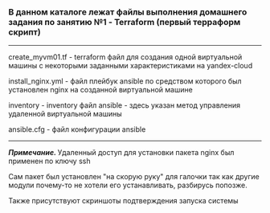 <h3>В данном каталоге лежат файлы выполнения домашнего задания по занятию №1 - Terraform (первый терраформ скрипт)</h3>
<hr>
<p>create_myvm01.tf - terraform файл для создания одной виртуальной машины с некоторыми заданными характеристиками на yandex-cloud</p>
<p>install_nginx.yml - файл плейбук ansible по средством которого был установлен nginx на созданной виртуальной машине</p>
<p>inventory - inventory файл ansible - здесь указан метод управления удаленной виртуальной машины</p>
<p>ansible.cfg - файл конфигурации ansible</p>
<hr>
<p><i><b>Примечание. </b></i>Удаленный доступ для установки пакета nginx был применен по ключу ssh</p>
<p>Сам пакет был установлен "на скорую руку" для галочки так как другие модули почему-то не хотели его устанавливать, разбирусь попозже.</p>
<p>Также присутствуют скриншоты подтверждения запуска системы</p>
